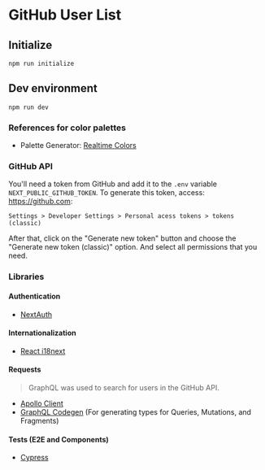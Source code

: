 # GitHub User List

## Initialize
```
npm run initialize
```

## Dev environment
```
npm run dev
```

### References for color palettes
- Palette Generator: [Realtime Colors](https://www.realtimecolors.com/)

### GitHub API
You'll need a token from GitHub and add it to the `.env` variable `NEXT_PUBLIC_GITHUB_TOKEN`. To generate this token, access: https://github.com:
```
Settings > Developer Settings > Personal acess tokens > tokens (classic)
```
After that, click on the "Generate new token" button and choose the "Generate new token (classic)" option. And select all permissions that you need.

### Libraries

#### Authentication
- [NextAuth](https://next-auth.js.org/)

#### Internationalization
- [React i18next](https://react.i18next.com/)

#### Requests
> GraphQL was used to search for users in the GitHub API.

- [Apollo Client](https://www.apollographql.com/)
- [GraphQL Codegen](https://the-guild.dev/graphql/codegen) (For generating types for Queries, Mutations, and Fragments)

#### Tests (E2E and Components)
- [Cypress](https://www.cypress.io/)
